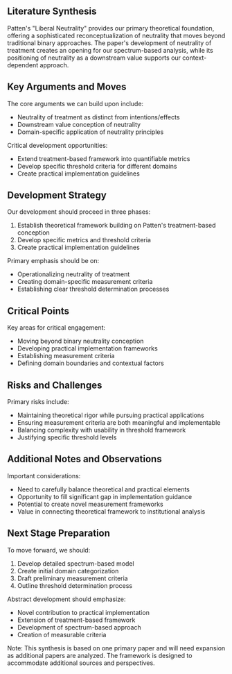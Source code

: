 ## Literature Synthesis

Patten's "Liberal Neutrality" provides our primary theoretical foundation, offering a sophisticated reconceptualization of neutrality that moves beyond traditional binary approaches. The paper's development of neutrality of treatment creates an opening for our spectrum-based analysis, while its positioning of neutrality as a downstream value supports our context-dependent approach.

## Key Arguments and Moves

The core arguments we can build upon include:
* Neutrality of treatment as distinct from intentions/effects
* Downstream value conception of neutrality
* Domain-specific application of neutrality principles

Critical development opportunities:
* Extend treatment-based framework into quantifiable metrics
* Develop specific threshold criteria for different domains
* Create practical implementation guidelines

## Development Strategy

Our development should proceed in three phases:
1. Establish theoretical framework building on Patten's treatment-based conception
2. Develop specific metrics and threshold criteria
3. Create practical implementation guidelines

Primary emphasis should be on:
* Operationalizing neutrality of treatment
* Creating domain-specific measurement criteria
* Establishing clear threshold determination processes

## Critical Points

Key areas for critical engagement:
* Moving beyond binary neutrality conception
* Developing practical implementation frameworks
* Establishing measurement criteria
* Defining domain boundaries and contextual factors

## Risks and Challenges

Primary risks include:
* Maintaining theoretical rigor while pursuing practical applications
* Ensuring measurement criteria are both meaningful and implementable
* Balancing complexity with usability in threshold framework
* Justifying specific threshold levels

## Additional Notes and Observations

Important considerations:
* Need to carefully balance theoretical and practical elements
* Opportunity to fill significant gap in implementation guidance
* Potential to create novel measurement frameworks
* Value in connecting theoretical framework to institutional analysis

## Next Stage Preparation

To move forward, we should:
1. Develop detailed spectrum-based model
2. Create initial domain categorization
3. Draft preliminary measurement criteria
4. Outline threshold determination process

Abstract development should emphasize:
* Novel contribution to practical implementation
* Extension of treatment-based framework
* Development of spectrum-based approach
* Creation of measurable criteria

Note: This synthesis is based on one primary paper and will need expansion as additional papers are analyzed. The framework is designed to accommodate additional sources and perspectives.